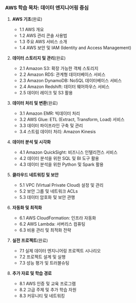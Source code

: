 ### AWS 학습 목차: 데이터 엔지니어링 중심

1. **AWS 기초**(완료)
   - 1.1 AWS 개요
   - 1.2 AWS 관리 콘솔 사용법
   - 1.3 주요 AWS 서비스 소개
   - 1.4 AWS 보안 및 IAM (Identity and Access Management)

2. **데이터 스토리지 및 관리**(완료)
   - 2.1 Amazon S3: 확장 가능한 객체 스토리지
   - 2.2 Amazon RDS: 관계형 데이터베이스 서비스
   - 2.3 Amazon DynamoDB: NoSQL 데이터베이스 서비스
   - 2.4 Amazon Redshift: 데이터 웨어하우스 서비스
   - 2.5 데이터 레이크 및 S3 활용

3. **데이터 처리 및 변환**(완료)
   - 3.1 Amazon EMR: 빅데이터 처리
   - 3.2 AWS Glue: ETL (Extract, Transform, Load) 서비스
   - 3.3 데이터 파이프라인 구축 및 관리
   - 3.4 스트림 데이터 처리: Amazon Kinesis

4. **데이터 분석 및 시각화**
   - 4.1 Amazon QuickSight: 비즈니스 인텔리전스 서비스
   - 4.2 데이터 분석을 위한 SQL 및 BI 도구 활용
   - 4.3 데이터 분석을 위한 Python 및 Spark 활용

5. **클라우드 네트워킹 및 보안**
   - 5.1 VPC (Virtual Private Cloud) 설정 및 관리
   - 5.2 보안 그룹 및 네트워크 ACLs
   - 5.3 데이터 암호화 및 보안 관행

6. **자동화 및 최적화**
   - 6.1 AWS CloudFormation: 인프라 자동화
   - 6.2 AWS Lambda: 서버리스 컴퓨팅
   - 6.3 비용 관리 및 최적화 전략

7. **실전 프로젝트**(완료)
   - 7.1 실제 데이터 엔지니어링 프로젝트 시나리오
   - 7.2 프로젝트 설계 및 실행
   - 7.3 성능 평가 및 트러블슈팅

8. **추가 자료 및 학습 경로**
   - 8.1 AWS 인증 및 교육 프로그램
   - 8.2 고급 주제 및 추가 학습 자원
   - 8.3 커뮤니티 및 네트워킹